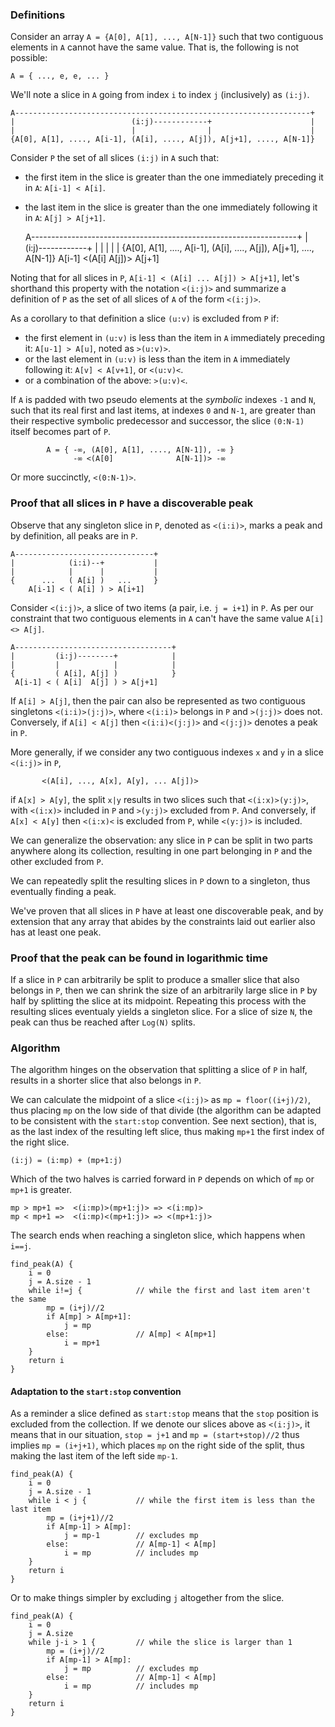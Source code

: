 ### Definitions

Consider an array `A = {A[0], A[1], ..., A[N-1]}` such that two contiguous elements in `A` cannot have the same value. That is, the following is not possible:

    A = { ..., e, e, ... }

We'll note a slice in `A` going from index `i` to index `j` (inclusively) as `(i:j)`.

    A------------------------------------------------------------------+
    |                          (i:j)------------+                      |
    |                          |                |                      |
    {A[0], A[1], ...., A[i-1], (A[i], ...., A[j]), A[j+1], ...., A[N-1]}

Consider `P` the set of all slices `(i:j)` in `A` such that:
- the first item in the slice is greater than the one immediately preceding it in `A`: `A[i-1] < A[i]`.
- the last item in the slice is greater than the one immediately following it in `A`: `A[j] > A[j+1]`.

    A------------------------------------------------------------------+
    |                          (i:j)------------+                      |
    |                          |                |                      |
    {A[0], A[1], ...., A[i-1], (A[i], ...., A[j]), A[j+1], ...., A[N-1]}
                       A[i-1] <(A[i]        A[j])> A[j+1]

Noting that for all slices in `P`, `A[i-1] < (A[i] ... A[j]) > A[j+1]`, let's shorthand this property with the notation `<(i:j)>` and summarize a definition of `P` as the set of all slices of `A` of the form `<(i:j)>`.

As a corollary to that definition a slice `(u:v)` is excluded from `P` if:
- the first element in `(u:v)` is less than the item in `A` immediately preceding it: `A[u-1] > A[u]`, noted as `>(u:v)>`.
- or the last element in `(u:v)` is less than the item in `A` immediately following it: `A[v] < A[v+1]`, or `<(u:v)<`.
- or a combination of the above: `>(u:v)<`.

If `A` is padded with two pseudo elements at the *symbolic* indexes `-1` and `N`, such that its real first and last items, at indexes `0` and `N-1`, are greater than their respective symbolic predecessor and successor, the slice `(0:N-1)` itself becomes part of `P`.

            A = { -∞, (A[0], A[1], ...., A[N-1]), -∞ }
                  -∞ <(A[0]              A[N-1])> -∞

Or more succinctly, `<(0:N-1)>`.

### Proof that all slices in `P` have a discoverable peak
Observe that any singleton slice in `P`, denoted as `<(i:i)>`, marks a peak and by definition, all peaks are in `P`.

    A-------------------------------+
    |            (i:i)--+           |
    |            |      |           |
    {      ...   ( A[i] )   ...     }
        A[i-1] < ( A[i] ) > A[i+1]

Consider `<(i:j)>`, a slice of two items (a pair, i.e. `j = i+1`) in `P`. As per our constraint that two contiguous elements in `A` can't have the same value `A[i] <> A[j]`.

    A-----------------------------------+
    |         (i:j)--------+            |
    |         |            |            |
    {         ( A[i], A[j] )            }
     A[i-1] < ( A[i]  A[j] ) > A[j+1]


If `A[i] > A[j]`, then the pair can also be represented as two contiguous singletons `<(i:i)>(j:j)>`, where `<(i:i)>` belongs in `P` and `>(j:j)>` does not. Conversely, if `A[i] < A[j]` then `<(i:i)<(j:j)>` and `<(j:j)>` denotes a peak in `P`.

More generally, if we consider any two contiguous indexes `x` and `y` in a slice `<(i:j)>` in `P`,

           <(A[i], ..., A[x], A[y], ... A[j])>

if `A[x] > A[y]`, the split `x|y` results in two slices such that `<(i:x)>(y:j)>`, with `<(i:x)>` included in `P` and `>(y:j)>` excluded from `P`. And conversely, if `A[x] < A[y]` then `<(i:x)<` is excluded from `P`, while `<(y:j)>` is included.

We can generalize the observation: any slice in `P` can be split in two parts anywhere along its collection, resulting in one part belonging in `P` and the other excluded from `P`.

We can repeatedly split the resulting slices in `P` down to a singleton, thus eventually finding a peak.

We've proven that all slices in `P` have at least one discoverable peak, and by extension that any array that abides by the constraints laid out earlier also has at least one peak.

### Proof that the peak can be found in logarithmic time
If a slice in `P` can arbitrarily be split to produce a smaller slice that also belongs in `P`, then we can shrink the size of an arbitrarily large slice in `P` by half by splitting the slice at its midpoint. Repeating this process with the resulting slices eventualy yields a singleton slice. For a slice of size `N`, the peak can thus be reached after `Log(N)` splits.

### Algorithm
The algorithm hinges on the observation that splitting a slice of `P` in half, results in a shorter slice that also belongs in `P`.

We can calculate the midpoint of a slice `<(i:j)>` as `mp = floor((i+j)/2)`, thus placing `mp` on the low side of that divide (the algorithm can be adapted to be consistent with the `start:stop` convention. See next section), that is, as the last index of the resulting left slice, thus making `mp+1` the first index of the right slice.

    (i:j) = (i:mp) + (mp+1:j)

Which of the two halves is carried forward in `P` depends on which of `mp` or `mp+1` is greater.

    mp > mp+1 =>  <(i:mp)>(mp+1:j)> => <(i:mp)>
    mp < mp+1 =>  <(i:mp)<(mp+1:j)> => <(mp+1:j)>

The search ends when reaching a singleton slice, which happens when `i==j`.

```
find_peak(A) {
    i = 0
    j = A.size - 1
    while i!=j {            // while the first and last item aren't the same
        mp = (i+j)//2
        if A[mp] > A[mp+1]:
            j = mp
        else:               // A[mp] < A[mp+1]
            i = mp+1
    }
    return i
}
```

#### Adaptation to the `start:stop` convention
As a reminder a slice defined as `start:stop` means that the `stop` position is excluded from the collection. If we denote our slices above as `<(i:j)>`, it means that in our situation, `stop = j+1` and `mp = (start+stop)//2` thus implies `mp = (i+j+1)`, which places `mp` on the right side of the split, thus making the last item of the left side `mp-1`.

```
find_peak(A) {
    i = 0
    j = A.size - 1
    while i < j {           // while the first item is less than the last item
        mp = (i+j+1)//2
        if A[mp-1] > A[mp]:
            j = mp-1        // excludes mp
        else:               // A[mp-1] < A[mp]
            i = mp          // includes mp
    }
    return i
}
```

Or to make things simpler by excluding `j` altogether from the slice. 

```
find_peak(A) {
    i = 0
    j = A.size
    while j-i > 1 {         // while the slice is larger than 1
        mp = (i+j)//2
        if A[mp-1] > A[mp]:
            j = mp          // excludes mp
        else:               // A[mp-1] < A[mp]
            i = mp          // includes mp
    }
    return i
}
```
